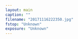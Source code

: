 ```yaml
---
layout: main
caption: ""
filename: "20171116222350.jpg"
fstop: "Unknown"
exposure: "Unknown"
---
```

